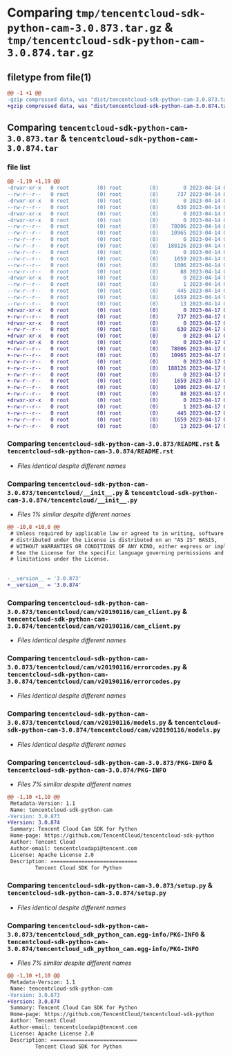 # Comparing `tmp/tencentcloud-sdk-python-cam-3.0.873.tar.gz` & `tmp/tencentcloud-sdk-python-cam-3.0.874.tar.gz`

## filetype from file(1)

```diff
@@ -1 +1 @@
-gzip compressed data, was "dist/tencentcloud-sdk-python-cam-3.0.873.tar", last modified: Fri Apr 14 00:23:04 2023, max compression
+gzip compressed data, was "dist/tencentcloud-sdk-python-cam-3.0.874.tar", last modified: Mon Apr 17 00:22:15 2023, max compression
```

## Comparing `tencentcloud-sdk-python-cam-3.0.873.tar` & `tencentcloud-sdk-python-cam-3.0.874.tar`

### file list

```diff
@@ -1,19 +1,19 @@
-drwxr-xr-x   0 root         (0) root         (0)        0 2023-04-14 00:23:04.000000 tencentcloud-sdk-python-cam-3.0.873/
--rw-r--r--   0 root         (0) root         (0)      737 2023-04-14 00:23:04.000000 tencentcloud-sdk-python-cam-3.0.873/README.rst
-drwxr-xr-x   0 root         (0) root         (0)        0 2023-04-14 00:23:04.000000 tencentcloud-sdk-python-cam-3.0.873/tencentcloud/
--rw-r--r--   0 root         (0) root         (0)      630 2023-04-14 00:23:04.000000 tencentcloud-sdk-python-cam-3.0.873/tencentcloud/__init__.py
-drwxr-xr-x   0 root         (0) root         (0)        0 2023-04-14 00:23:04.000000 tencentcloud-sdk-python-cam-3.0.873/tencentcloud/cam/
-drwxr-xr-x   0 root         (0) root         (0)        0 2023-04-14 00:23:04.000000 tencentcloud-sdk-python-cam-3.0.873/tencentcloud/cam/v20190116/
--rw-r--r--   0 root         (0) root         (0)    78006 2023-04-14 00:23:04.000000 tencentcloud-sdk-python-cam-3.0.873/tencentcloud/cam/v20190116/cam_client.py
--rw-r--r--   0 root         (0) root         (0)    10965 2023-04-14 00:23:04.000000 tencentcloud-sdk-python-cam-3.0.873/tencentcloud/cam/v20190116/errorcodes.py
--rw-r--r--   0 root         (0) root         (0)        0 2023-04-14 00:23:04.000000 tencentcloud-sdk-python-cam-3.0.873/tencentcloud/cam/v20190116/__init__.py
--rw-r--r--   0 root         (0) root         (0)   188126 2023-04-14 00:23:04.000000 tencentcloud-sdk-python-cam-3.0.873/tencentcloud/cam/v20190116/models.py
--rw-r--r--   0 root         (0) root         (0)        0 2023-04-14 00:23:04.000000 tencentcloud-sdk-python-cam-3.0.873/tencentcloud/cam/__init__.py
--rw-r--r--   0 root         (0) root         (0)     1659 2023-04-14 00:23:04.000000 tencentcloud-sdk-python-cam-3.0.873/PKG-INFO
--rw-r--r--   0 root         (0) root         (0)     1006 2023-04-14 00:23:04.000000 tencentcloud-sdk-python-cam-3.0.873/setup.py
--rw-r--r--   0 root         (0) root         (0)       88 2023-04-14 00:23:04.000000 tencentcloud-sdk-python-cam-3.0.873/setup.cfg
-drwxr-xr-x   0 root         (0) root         (0)        0 2023-04-14 00:23:04.000000 tencentcloud-sdk-python-cam-3.0.873/tencentcloud_sdk_python_cam.egg-info/
--rw-r--r--   0 root         (0) root         (0)        1 2023-04-14 00:23:04.000000 tencentcloud-sdk-python-cam-3.0.873/tencentcloud_sdk_python_cam.egg-info/dependency_links.txt
--rw-r--r--   0 root         (0) root         (0)      445 2023-04-14 00:23:04.000000 tencentcloud-sdk-python-cam-3.0.873/tencentcloud_sdk_python_cam.egg-info/SOURCES.txt
--rw-r--r--   0 root         (0) root         (0)     1659 2023-04-14 00:23:04.000000 tencentcloud-sdk-python-cam-3.0.873/tencentcloud_sdk_python_cam.egg-info/PKG-INFO
--rw-r--r--   0 root         (0) root         (0)       13 2023-04-14 00:23:04.000000 tencentcloud-sdk-python-cam-3.0.873/tencentcloud_sdk_python_cam.egg-info/top_level.txt
+drwxr-xr-x   0 root         (0) root         (0)        0 2023-04-17 00:22:15.000000 tencentcloud-sdk-python-cam-3.0.874/
+-rw-r--r--   0 root         (0) root         (0)      737 2023-04-17 00:22:15.000000 tencentcloud-sdk-python-cam-3.0.874/README.rst
+drwxr-xr-x   0 root         (0) root         (0)        0 2023-04-17 00:22:15.000000 tencentcloud-sdk-python-cam-3.0.874/tencentcloud/
+-rw-r--r--   0 root         (0) root         (0)      630 2023-04-17 00:22:15.000000 tencentcloud-sdk-python-cam-3.0.874/tencentcloud/__init__.py
+drwxr-xr-x   0 root         (0) root         (0)        0 2023-04-17 00:22:15.000000 tencentcloud-sdk-python-cam-3.0.874/tencentcloud/cam/
+drwxr-xr-x   0 root         (0) root         (0)        0 2023-04-17 00:22:15.000000 tencentcloud-sdk-python-cam-3.0.874/tencentcloud/cam/v20190116/
+-rw-r--r--   0 root         (0) root         (0)    78006 2023-04-17 00:22:15.000000 tencentcloud-sdk-python-cam-3.0.874/tencentcloud/cam/v20190116/cam_client.py
+-rw-r--r--   0 root         (0) root         (0)    10965 2023-04-17 00:22:15.000000 tencentcloud-sdk-python-cam-3.0.874/tencentcloud/cam/v20190116/errorcodes.py
+-rw-r--r--   0 root         (0) root         (0)        0 2023-04-17 00:22:15.000000 tencentcloud-sdk-python-cam-3.0.874/tencentcloud/cam/v20190116/__init__.py
+-rw-r--r--   0 root         (0) root         (0)   188126 2023-04-17 00:22:15.000000 tencentcloud-sdk-python-cam-3.0.874/tencentcloud/cam/v20190116/models.py
+-rw-r--r--   0 root         (0) root         (0)        0 2023-04-17 00:22:15.000000 tencentcloud-sdk-python-cam-3.0.874/tencentcloud/cam/__init__.py
+-rw-r--r--   0 root         (0) root         (0)     1659 2023-04-17 00:22:15.000000 tencentcloud-sdk-python-cam-3.0.874/PKG-INFO
+-rw-r--r--   0 root         (0) root         (0)     1006 2023-04-17 00:22:15.000000 tencentcloud-sdk-python-cam-3.0.874/setup.py
+-rw-r--r--   0 root         (0) root         (0)       88 2023-04-17 00:22:15.000000 tencentcloud-sdk-python-cam-3.0.874/setup.cfg
+drwxr-xr-x   0 root         (0) root         (0)        0 2023-04-17 00:22:15.000000 tencentcloud-sdk-python-cam-3.0.874/tencentcloud_sdk_python_cam.egg-info/
+-rw-r--r--   0 root         (0) root         (0)        1 2023-04-17 00:22:15.000000 tencentcloud-sdk-python-cam-3.0.874/tencentcloud_sdk_python_cam.egg-info/dependency_links.txt
+-rw-r--r--   0 root         (0) root         (0)      445 2023-04-17 00:22:15.000000 tencentcloud-sdk-python-cam-3.0.874/tencentcloud_sdk_python_cam.egg-info/SOURCES.txt
+-rw-r--r--   0 root         (0) root         (0)     1659 2023-04-17 00:22:15.000000 tencentcloud-sdk-python-cam-3.0.874/tencentcloud_sdk_python_cam.egg-info/PKG-INFO
+-rw-r--r--   0 root         (0) root         (0)       13 2023-04-17 00:22:15.000000 tencentcloud-sdk-python-cam-3.0.874/tencentcloud_sdk_python_cam.egg-info/top_level.txt
```

### Comparing `tencentcloud-sdk-python-cam-3.0.873/README.rst` & `tencentcloud-sdk-python-cam-3.0.874/README.rst`

 * *Files identical despite different names*

### Comparing `tencentcloud-sdk-python-cam-3.0.873/tencentcloud/__init__.py` & `tencentcloud-sdk-python-cam-3.0.874/tencentcloud/__init__.py`

 * *Files 1% similar despite different names*

```diff
@@ -10,8 +10,8 @@
 # Unless required by applicable law or agreed to in writing, software
 # distributed under the License is distributed on an "AS IS" BASIS,
 # WITHOUT WARRANTIES OR CONDITIONS OF ANY KIND, either express or implied.
 # See the License for the specific language governing permissions and
 # limitations under the License.
 
 
-__version__ = '3.0.873'
+__version__ = '3.0.874'
```

### Comparing `tencentcloud-sdk-python-cam-3.0.873/tencentcloud/cam/v20190116/cam_client.py` & `tencentcloud-sdk-python-cam-3.0.874/tencentcloud/cam/v20190116/cam_client.py`

 * *Files identical despite different names*

### Comparing `tencentcloud-sdk-python-cam-3.0.873/tencentcloud/cam/v20190116/errorcodes.py` & `tencentcloud-sdk-python-cam-3.0.874/tencentcloud/cam/v20190116/errorcodes.py`

 * *Files identical despite different names*

### Comparing `tencentcloud-sdk-python-cam-3.0.873/tencentcloud/cam/v20190116/models.py` & `tencentcloud-sdk-python-cam-3.0.874/tencentcloud/cam/v20190116/models.py`

 * *Files identical despite different names*

### Comparing `tencentcloud-sdk-python-cam-3.0.873/PKG-INFO` & `tencentcloud-sdk-python-cam-3.0.874/PKG-INFO`

 * *Files 7% similar despite different names*

```diff
@@ -1,10 +1,10 @@
 Metadata-Version: 1.1
 Name: tencentcloud-sdk-python-cam
-Version: 3.0.873
+Version: 3.0.874
 Summary: Tencent Cloud Cam SDK for Python
 Home-page: https://github.com/TencentCloud/tencentcloud-sdk-python
 Author: Tencent Cloud
 Author-email: tencentcloudapi@tencent.com
 License: Apache License 2.0
 Description: ============================
         Tencent Cloud SDK for Python
```

### Comparing `tencentcloud-sdk-python-cam-3.0.873/setup.py` & `tencentcloud-sdk-python-cam-3.0.874/setup.py`

 * *Files identical despite different names*

### Comparing `tencentcloud-sdk-python-cam-3.0.873/tencentcloud_sdk_python_cam.egg-info/PKG-INFO` & `tencentcloud-sdk-python-cam-3.0.874/tencentcloud_sdk_python_cam.egg-info/PKG-INFO`

 * *Files 7% similar despite different names*

```diff
@@ -1,10 +1,10 @@
 Metadata-Version: 1.1
 Name: tencentcloud-sdk-python-cam
-Version: 3.0.873
+Version: 3.0.874
 Summary: Tencent Cloud Cam SDK for Python
 Home-page: https://github.com/TencentCloud/tencentcloud-sdk-python
 Author: Tencent Cloud
 Author-email: tencentcloudapi@tencent.com
 License: Apache License 2.0
 Description: ============================
         Tencent Cloud SDK for Python
```

